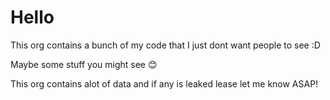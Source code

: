 # Hello

This org contains a bunch of my code that I just dont want people to see :D

Maybe some stuff you might see :blush:

This org contains alot of data and if any is leaked lease let me know ASAP!
